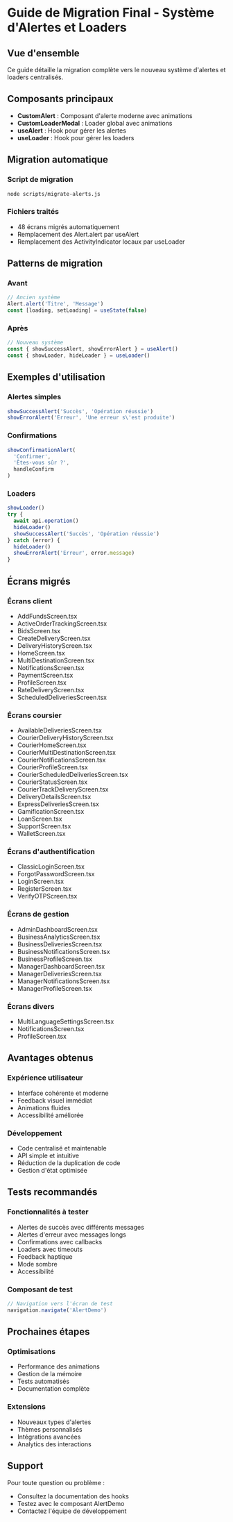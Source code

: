 # Guide de Migration Final - Système d'Alertes et Loaders

## Vue d'ensemble

Ce guide détaille la migration complète vers le nouveau système d'alertes et loaders centralisés.

## Composants principaux

- **CustomAlert** : Composant d'alerte moderne avec animations
- **CustomLoaderModal** : Loader global avec animations
- **useAlert** : Hook pour gérer les alertes
- **useLoader** : Hook pour gérer les loaders

## Migration automatique

### Script de migration

```bash
node scripts/migrate-alerts.js
```

### Fichiers traités

- 48 écrans migrés automatiquement
- Remplacement des Alert.alert par useAlert
- Remplacement des ActivityIndicator locaux par useLoader

## Patterns de migration

### Avant

```typescript
// Ancien système
Alert.alert('Titre', 'Message')
const [loading, setLoading] = useState(false)
```

### Après

```typescript
// Nouveau système
const { showSuccessAlert, showErrorAlert } = useAlert()
const { showLoader, hideLoader } = useLoader()
```

## Exemples d'utilisation

### Alertes simples

```typescript
showSuccessAlert('Succès', 'Opération réussie')
showErrorAlert('Erreur', 'Une erreur s\'est produite')
```

### Confirmations

```typescript
showConfirmationAlert(
  'Confirmer',
  'Êtes-vous sûr ?',
  handleConfirm
)
```

### Loaders

```typescript
showLoader()
try {
  await api.operation()
  hideLoader()
  showSuccessAlert('Succès', 'Opération réussie')
} catch (error) {
  hideLoader()
  showErrorAlert('Erreur', error.message)
}
```

## Écrans migrés

### Écrans client

- AddFundsScreen.tsx
- ActiveOrderTrackingScreen.tsx
- BidsScreen.tsx
- CreateDeliveryScreen.tsx
- DeliveryHistoryScreen.tsx
- HomeScreen.tsx
- MultiDestinationScreen.tsx
- NotificationsScreen.tsx
- PaymentScreen.tsx
- ProfileScreen.tsx
- RateDeliveryScreen.tsx
- ScheduledDeliveriesScreen.tsx

### Écrans coursier

- AvailableDeliveriesScreen.tsx
- CourierDeliveryHistoryScreen.tsx
- CourierHomeScreen.tsx
- CourierMultiDestinationScreen.tsx
- CourierNotificationsScreen.tsx
- CourierProfileScreen.tsx
- CourierScheduledDeliveriesScreen.tsx
- CourierStatusScreen.tsx
- CourierTrackDeliveryScreen.tsx
- DeliveryDetailsScreen.tsx
- ExpressDeliveriesScreen.tsx
- GamificationScreen.tsx
- LoanScreen.tsx
- SupportScreen.tsx
- WalletScreen.tsx

### Écrans d'authentification

- ClassicLoginScreen.tsx
- ForgotPasswordScreen.tsx
- LoginScreen.tsx
- RegisterScreen.tsx
- VerifyOTPScreen.tsx

### Écrans de gestion

- AdminDashboardScreen.tsx
- BusinessAnalyticsScreen.tsx
- BusinessDeliveriesScreen.tsx
- BusinessNotificationsScreen.tsx
- BusinessProfileScreen.tsx
- ManagerDashboardScreen.tsx
- ManagerDeliveriesScreen.tsx
- ManagerNotificationsScreen.tsx
- ManagerProfileScreen.tsx

### Écrans divers

- MultiLanguageSettingsScreen.tsx
- NotificationsScreen.tsx
- ProfileScreen.tsx

## Avantages obtenus

### Expérience utilisateur

- Interface cohérente et moderne
- Feedback visuel immédiat
- Animations fluides
- Accessibilité améliorée

### Développement

- Code centralisé et maintenable
- API simple et intuitive
- Réduction de la duplication de code
- Gestion d'état optimisée

## Tests recommandés

### Fonctionnalités à tester

- Alertes de succès avec différents messages
- Alertes d'erreur avec messages longs
- Confirmations avec callbacks
- Loaders avec timeouts
- Feedback haptique
- Mode sombre
- Accessibilité

### Composant de test

```typescript
// Navigation vers l'écran de test
navigation.navigate('AlertDemo')
```

## Prochaines étapes

### Optimisations

- Performance des animations
- Gestion de la mémoire
- Tests automatisés
- Documentation complète

### Extensions

- Nouveaux types d'alertes
- Thèmes personnalisés
- Intégrations avancées
- Analytics des interactions

## Support

Pour toute question ou problème :

- Consultez la documentation des hooks
- Testez avec le composant AlertDemo
- Contactez l'équipe de développement 